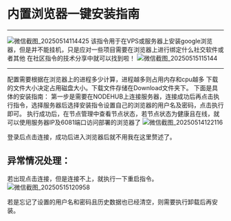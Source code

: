 # 内置浏览器一键安装指南
---

![微信截图_20250514114425](https://github.com/user-attachments/assets/660b2f6a-6ebb-4bf9-8cab-74dd473ab66c)
该指令用于在VPS或服务器上安装google浏览器，但是并不能挂机，只是应对一些项目需要在浏览器上进行绑定什么社交软件或者其他
在社区指令的技术分享中就可以找到啦！
![微信截图_20250515115144](https://github.com/user-attachments/assets/25f31e6a-dd07-45fb-9bfa-86a103b0071e)

---
配置需要根据在浏览器上的进程多少计算，进程越多则占用内存和cpu越多
下载的文件大小决定占用磁盘大小。下载文件存储在Download文件夹下。
下面是具体的安装指南：
第一步是需要在NODEHUB上连接服务器，连接成功后再点击执行指令，选择服务器后选择安装指令设置自己的浏览器的用户名及密码，点击执行即可。
执行成功后，在节点管理中查看节点状态，若节点状态为健康且在线，就可以使用服务器IP及6081端口访问部署的浏览器了
![微信截图_20250514122116](https://github.com/user-attachments/assets/aab37f2a-9c5b-4ae7-be3e-0973a465826e)

登录后点击连接，成功后进入浏览器后就不用我在这里赘述了。

## 异常情况处理：
若出现点击连接，但是连接不上，就执行一下重启指令。
![微信截图_20250515120958](https://github.com/user-attachments/assets/d4a1f43b-1d72-45c8-a13e-c8a952c913d6)

若是忘记了设置的用户名和密码且历史数据也已经清空，则需要执行卸载后再安装。
